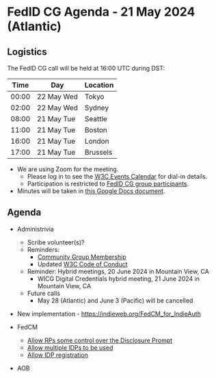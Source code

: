 # FedID CG Agenda - 21 May 2024 (Atlantic)

## Logistics

The FedID CG call will be held at 16:00 UTC during DST:

| Time         | Day    | Location      |
| ------------ | ------ | ------------- |
| 00:00 | 22 May Wed | Tokyo         |
| 02:00 | 22 May Wed | Sydney        |
| 08:00 | 21 May Tue | Seattle       |
| 11:00 | 21 May Tue | Boston        |
| 16:00 | 21 May Tue | London        |
| 17:00 | 21 May Tue | Brussels      |


* We are using Zoom for the meeting.
    * Please log in to see the [W3C Events Calendar](https://www.w3.org/events/meetings/20c345a0-f8cc-4d4e-9e9d-d24f04816a32/20240521T080000/) for dial-in details. 
    * Participation is restricted to [FedID CG group participants](https://www.w3.org/community/fed-id/participants).
* Minutes will be taken in [this Google Docs document](https://docs.google.com/document/d/1O7Rn8Aj4rsYWohdEP61lnGdgkai0xTZFQgm7XEA0RBM/edit).


## Agenda

* Administrivia
  * Scribe volunteer(s)?
  * Reminders: 
     * [Community Group Membership](https://www.w3.org/community/fed-id/)
     * Updated [W3C Code of Conduct](https://www.w3.org/policies/code-of-conduct/)
  * Reminder: Hybrid meetings, 20 June 2024 in Mountain View, CA
     * WICG Digital Credentials hybrid meeting, 21 June 2024 in Mountain View, CA
  * Future calls
     * May 28 (Atlantic) and June 3 (Pacific) will be cancelled



* New implementation - <https://indieweb.org/FedCM_for_IndieAuth>

* FedCM 
  * [Allow RPs some control over the Disclosure Prompt](https://github.com/fedidcg/FedCM/issues/559)
  * [Allow multiple IDPs to be used](https://github.com/fedidcg/FedCM/issues/319)
  * [Allow IDP registration](https://github.com/fedidcg/FedCM/issues/240)


* AOB
 
